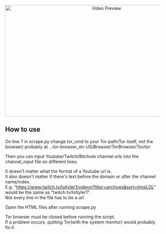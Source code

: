 <p align="center"><img alt="Video Preview" src="./showcase.gif" width="640" height="360"/></p>
             
## How to use  

On line 7 in scrape.py change tor_cmd to your Tor path(Tor itself, not the browser) probably at ...tor-browser_en-US/Browser/TorBrowser/Tor/tor  
  
Then you can input Youtube/Twitch/Bitchute channel urls into the channel_input file on different lines.  

It doesn't matter what the format of a Youtube url is.  
It also doesn't matter if there's text before the domain or after the channel name/index.  
E.g. "https://www.twitch.tv/loltyler1/videos?filter=archives&sort=timeLOL" would be the same as "twitch.tv/loltyler1".  
Not every line in the file has to be a url.  

Open the HTML files after running scrape.py  
  
Tor browser must be closed before running the script.  
If a problem occurs, quitting Tor(with the system monitor) would probably fix it.
